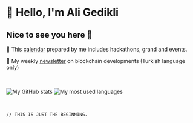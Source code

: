 # 👋 Hello, I'm Ali Gedikli

## Nice to see you here 👋

📅 This [calendar](https://calendar.google.com/calendar/u/0?cid=ZTcwZTBlYzc4N2VlMmQzNzkzZWE0OGU2ZjFmZjQ4MWVmNDIwMmU0YmExODZmMDhjZDcxNTZlYTFmMjdlODcyM0Bncm91cC5jYWxlbmRhci5nb29nbGUuY29t) prepared by me includes hackathons, grand and events. 

👾 My weekly [newsletter](https://cuberium.substack.com/) on blockchain developments (Turkish language only)





<br>


<span><img src="https://github-readme-stats.vercel.app/api?username=aligedikli&theme=transparent&hide_border=true&hide=issues&show_icons=true&include_all_commits=true" alt="My GitHub stats" align="center"></span>
<span><img src="https://github-readme-stats.vercel.app/api/top-langs?username=aligedikli&theme=transparent&hide_border=true&hide=html&layout=compact&langs_count=6&card_width=275" alt="My most used languages" align="center"></span>


<br>


`// THIS IS JUST THE BEGINNING.` 
